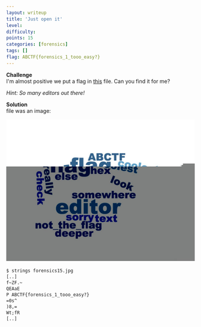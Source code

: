 ```yaml
---
layout: writeup
title: 'Just open it'
level:
difficulty:
points: 15
categories: [forensics]
tags: []
flag: ABCTF{forensics_1_tooo_easy?}
---
```

**Challenge**   
I'm almost positive we put a flag in
[this](writeupfiles/forensics15.jpg) file. Can you find it for me?

*Hint: So many editors out there!*

**Solution**   
file was an image:

![](writeupfiles/forensics15.jpg)

    $ strings forensics15.jpg
    [..]
    f~ZF.~
    QEAaE
    P ABCTF{forensics_1_tooo_easy?}
    =0s^
    )8,=
    Wt;fR
    [..]
